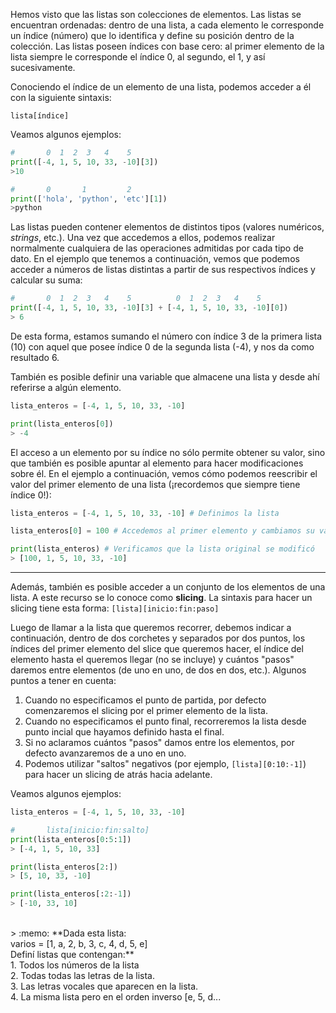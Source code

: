 Hemos visto que las listas son colecciones de elementos. Las listas se encuentran ordenadas: dentro de una lista, a cada elemento le corresponde un índice (número) que lo identifica y define su posición dentro de la colección. Las listas poseen índices con base cero: al primer elemento de la lista siempre le corresponde el índice 0, al segundo, el 1, y así sucesivamente.

Conociendo el índice de un elemento de una lista, podemos acceder a él con la siguiente sintaxis:

`lista[índice]` <br>

Veamos algunos ejemplos:

``` python
#       0  1  2  3   4    5 
print([-4, 1, 5, 10, 33, -10][3])
>10
``` 

``` python
#       0       1         2
print(['hola', 'python', 'etc'][1])
>python
``` 

Las listas pueden contener elementos de distintos tipos (valores numéricos, _strings_, etc.). Una vez que accedemos a ellos, podemos realizar normalmente cualquiera de las operaciones admitidas por cada tipo de dato. En el ejemplo que tenemos a continuación, vemos que podemos acceder a números de listas distintas a partir de sus respectivos índices y calcular su suma:

``` python
#       0  1  2  3   4    5          0  1  2  3   4    5
print([-4, 1, 5, 10, 33, -10][3] + [-4, 1, 5, 10, 33, -10][0])
> 6
``` 

De esta forma, estamos sumando el número con índice 3 de la primera lista (10) con aquel que posee índice 0 de la segunda lista (-4), y nos da como resultado 6.

También es posible definir una variable que almacene una lista y desde ahí referirse a algún elemento.

``` python
lista_enteros = [-4, 1, 5, 10, 33, -10]

print(lista_enteros[0])
> -4
``` 

El acceso a un elemento por su índice no sólo permite obtener su valor, sino que también es posible apuntar al elemento para hacer modificaciones sobre él. En el ejemplo a continuación, vemos cómo podemos reescribir el valor del primer elemento de una lista (¡recordemos que siempre tiene índice 0!):

``` python
lista_enteros = [-4, 1, 5, 10, 33, -10] # Definimos la lista

lista_enteros[0] = 100 # Accedemos al primer elemento y cambiamos su valor

print(lista_enteros) # Verificamos que la lista original se modificó
> [100, 1, 5, 10, 33, -10]
``` 

****

Además, también es posible acceder a un conjunto de los elementos de una lista. A este recurso se lo conoce como **slicing**. La sintaxis para hacer un slicing tiene esta forma: `[lista][inicio:fin:paso]`

Luego de llamar a la lista que queremos recorrer, debemos indicar a continuación, dentro de dos corchetes y separados por dos puntos,  los índices del primer elemento del slice que queremos hacer, el índice del elemento hasta el queremos llegar (no se incluye) y cuántos "pasos" daremos entre elementos (de uno en uno, de dos en dos, etc.). Algunos puntos a tener en cuenta:

1. Cuando no especificamos el punto de partida, por defecto comenzaremos el slicing por el primer elemento de la lista.
2. Cuando no especificamos el punto final, recorreremos la lista desde punto incial que hayamos definido hasta el final.
3. Si no aclaramos cuántos "pasos" damos entre los elementos, por defecto avanzaremos de a uno en uno.
4. Podemos utilizar "saltos" negativos (por ejemplo, `[lista][0:10:-1]`) para hacer un slicing de atrás hacia adelante.

Veamos algunos ejemplos:

``` python
lista_enteros = [-4, 1, 5, 10, 33, -10]

#       lista[inicio:fin:salto]
print(lista_enteros[0:5:1])
> [-4, 1, 5, 10, 33]

print(lista_enteros[2:])
> [5, 10, 33, -10]

print(lista_enteros[:2:-1])
> [-10, 33, 10]
``` 
<br>
> :memo: **Dada esta lista: <br>
      varios = [1, a, 2, b, 3, c, 4, d, 5, e] <br>
Definí listas que contengan:**<br>
1. Todos los números de la lista<br>
2. Todas todas las letras de la lista. <br>
3. Las letras vocales que aparecen en la lista. <br>
4. La misma lista pero en el orden inverso [e, 5, d...
<br>
